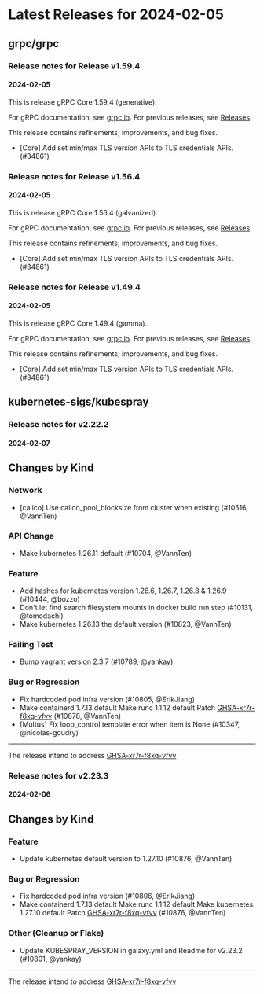# Latest Releases for 2024-02-05  
## grpc/grpc  
### Release notes for Release v1.59.4  
#### 2024-02-05  
This is release gRPC Core 1.59.4 (generative).

For gRPC documentation, see [grpc.io](https://grpc.io/). For previous releases, see [Releases](https://github.com/grpc/grpc/releases).

This release contains refinements, improvements, and bug fixes.
- [Core] Add set min/max TLS version APIs to TLS credentials APIs. (#34861)  
### Release notes for Release v1.56.4  
#### 2024-02-05  
This is release gRPC Core 1.56.4 (galvanized).

For gRPC documentation, see [grpc.io](https://grpc.io/). For previous releases, see [Releases](https://github.com/grpc/grpc/releases).

This release contains refinements, improvements, and bug fixes.
- [Core] Add set min/max TLS version APIs to TLS credentials APIs. (#34861)  
### Release notes for Release v1.49.4  
#### 2024-02-05  
This is release gRPC Core 1.49.4 (gamma).

For gRPC documentation, see [grpc.io](https://grpc.io/). For previous releases, see [Releases](https://github.com/grpc/grpc/releases).

This release contains refinements, improvements, and bug fixes.
- [Core] Add set min/max TLS version APIs to TLS credentials APIs. (#34861)  
## kubernetes-sigs/kubespray  
### Release notes for v2.22.2  
#### 2024-02-07  
## Changes by Kind

### Network

- [calico] Use calico_pool_blocksize from cluster when existing (#10516, @VannTen)

### API Change

- Make kubernetes 1.26.11 default (#10704, @VannTen)

### Feature

- Add hashes for kubernetes version 1.26.6, 1.26.7, 1.26.8 & 1.26.9 (#10444, @bozzo)
- Don't let find search filesystem mounts in docker build run step (#10131, @tomodachi)
- Make kubernetes 1.26.13 the default version (#10823, @VannTen)

### Failing Test

- Bump vagrant version 2.3.7 (#10789, @yankay)

### Bug or Regression

- Fix hardcoded pod infra version (#10805, @ErikJiang)
- Make containerd 1.7.13 default
  Make runc 1.1.12 default
  Patch [GHSA-xr7r-f8xq-vfvv](https://github.com/advisories/GHSA-xr7r-f8xq-vfvv) (#10878, @VannTen)
- [Multus] Fix loop_control template error when item is None (#10347, @nicolas-goudry)

------

The release intend to address [GHSA-xr7r-f8xq-vfvv](https://github.com/advisories/GHSA-xr7r-f8xq-vfvv)
  
### Release notes for v2.23.3  
#### 2024-02-06  
## Changes by Kind

### Feature

- Update kubernetes default version to 1.27.10 (#10876, @VannTen)

### Bug or Regression

- Fix hardcoded pod infra version (#10806, @ErikJiang)
- Make containerd 1.7.13 default
  Make runc 1.1.12 default
  Make kubernetes 1.27.10 default
  Patch [GHSA-xr7r-f8xq-vfvv](https://github.com/advisories/GHSA-xr7r-f8xq-vfvv) (#10876, @VannTen)

### Other (Cleanup or Flake)

- Update KUBESPRAY_VERSION in galaxy.yml and Readme for v2.23.2 (#10801, @yankay)

-----

The release intend to address [GHSA-xr7r-f8xq-vfvv](https://github.com/advisories/GHSA-xr7r-f8xq-vfvv)
  
